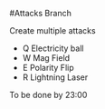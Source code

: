 #Attacks Branch

Create multiple attacks

- Q Electricity ball
- W Mag Field
- E Polarity Flip
- R Lightning Laser

To be done by 23:00
